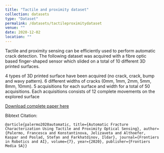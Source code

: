 ```yaml
---
title: "Tactile and proximity dataset"
collection: datasets
type: "Dataset"
permalink: /datasets/tactileproximitydataset
venue: ""
date: 2020-12-02
location: ""
---
```


Tactile and proximity sensing can be efficiently used to perform automatic crack detection. 
The following dataset was acquired with a fibre optic based finger-shaped sensor which slided on a total of 10 different 3D printed surfaces.


4 types of 3D printed surface have been acquired (no crack, crack, bump and wavy pattern).
6 different widths of cracks (0mm, 1mm, 2mm, 5mm, 8mm, 10mm).
5 acquisitions for each surface and width for a total of 50 acquisitions.
Each acquisitions consists of 12 complete movements on the explored surface

[Download complete paper here](https://www.frontiersin.org/articles/10.3389/frobt.2020.513004/full)

Bibtext Citation: 

`@article{palermo2020automatic, title={Automatic Fracture Characterization Using Tactile and Proximity Optical Sensing}, author={Palermo, Francesca and Konstantinova, Jelizaveta and Althoefer, Kaspar and Poslad, Stefan and Farkhatdinov, Ildar}, journal={Frontiers in Robotics and AI}, volume={7}, year={2020}, publisher={Frontiers Media SA}}`

